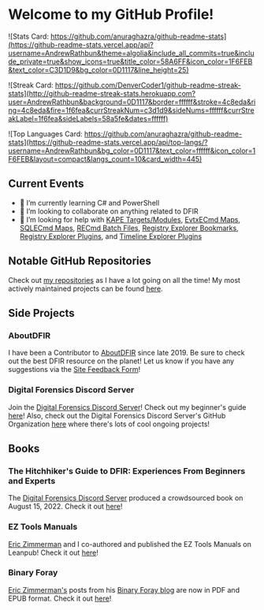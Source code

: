 # Welcome to my GitHub Profile!

<!--
**AndrewRathbun/AndrewRathbun** is a ✨ _special_ ✨ repository because its `README.md` (this file) appears on your GitHub profile.

Here are some ideas to get you started:

- 🔭 I’m currently working on ...
- 🌱 I’m currently learning ...
- 👯 I’m looking to collaborate on ...
- 🤔 I’m looking for help with ...
- 💬 Ask me about ...
- 📫 How to reach me: ...
- 😄 Pronouns: ...
- ⚡ Fun fact: ...
-->

![Stats Card: https://github.com/anuraghazra/github-readme-stats](https://github-readme-stats.vercel.app/api?username=AndrewRathbun&theme=algolia&include_all_commits=true&include_private=true&show_icons=true&title_color=58A6FF&icon_color=1F6FEB&text_color=C3D1D9&bg_color=0D1117&line_height=25)

![Streak Card: https://github.com/DenverCoder1/github-readme-streak-stats](http://github-readme-streak-stats.herokuapp.com?user=AndrewRathbun&background=0D1117&border=ffffff&stroke=4c8eda&ring=4c8eda&fire=1f6fea&currStreakNum=c3d1d9&sideNums=ffffff&currStreakLabel=1f6fea&sideLabels=58a5fe&dates=ffffff)

![Top Languages Card: https://github.com/anuraghazra/github-readme-stats](https://github-readme-stats.vercel.app/api/top-langs/?username=AndrewRathbun&bg_color=0D1117&text_color=ffffff&icon_color=1F6FEB&layout=compact&langs_count=10&card_width=445)

## Current Events

- 🌱 I’m currently learning C# and PowerShell
- 👯 I’m looking to collaborate on anything related to DFIR
- 🤔 I’m looking for help with [KAPE Targets/Modules](https://github.com/EricZimmerman/KapeFiles), [EvtxECmd Maps](https://github.com/EricZimmerman/evtx/tree/master/evtx/Maps), [SQLECmd Maps](https://github.com/EricZimmerman/SQLECmd/tree/master/SQLMap/Maps), [RECmd Batch Files](https://github.com/EricZimmerman/RECmd/tree/master/BatchExamples), [Registry Explorer Bookmarks](https://github.com/EricZimmerman/RegistryExplorerBookmarks), [Registry Explorer Plugins](https://github.com/EricZimmerman/RegistryPlugins), and [Timeline Explorer Plugins](https://github.com/EricZimmerman/TLEFilePlugins) 
 
## Notable GitHub Repositories

Check out [my repositories](https://github.com/AndrewRathbun?tab=repositories) as I have a lot going on all the time! My most actively maintained projects can be found [here](https://github.com/stars/AndrewRathbun/lists/my-projects).
 
## Side Projects

### AboutDFIR

I have been a Contributor to [AboutDFIR](https://aboutdfir.com/) since late 2019. Be sure to check out the best DFIR resource on the planet! Let us know if you have any suggestions via the [Site Feedback Form](https://aboutdfir.com/submit/site-feedback/)!

### Digital Forensics Discord Server

Join the [Digital Forensics Discord Server](https://discordapp.com/invite/JUqe9Ek)! Check out my beginner's guide [here](https://aboutdfir.com/a-beginners-guide-to-the-digital-forensics-discord-server)! Also, check out the Digital Forensics Discord Server's GitHub Organization [here](https://github.com/Digital-Forensics-Discord-Server) where there's lots of cool ongoing projects!

## Books

### The Hitchhiker's Guide to DFIR: Experiences From Beginners and Experts

The [Digital Forensics Discord Server](https://github.com/Digital-Forensics-Discord-Server) produced a crowdsourced book on August 15, 2022. Check it out [here](https://leanpub.com/TheHitchhikersGuidetoDFIRExperiencesFromBeginnersandExperts)!

### EZ Tools Manuals

[Eric Zimmerman](https://github.com/EricZimmerman) and I co-authored and published the EZ Tools Manuals on Leanpub! Check it out [here](https://leanpub.com/eztoolsmanuals)!

### Binary Foray

[Eric Zimmerman's](https://github.com/EricZimmerman) posts from his [Binary Foray blog](https://binaryforay.blogspot.com/) are now in PDF and EPUB format. Check it out [here](https://leanpub.com/BinaryForay)!
